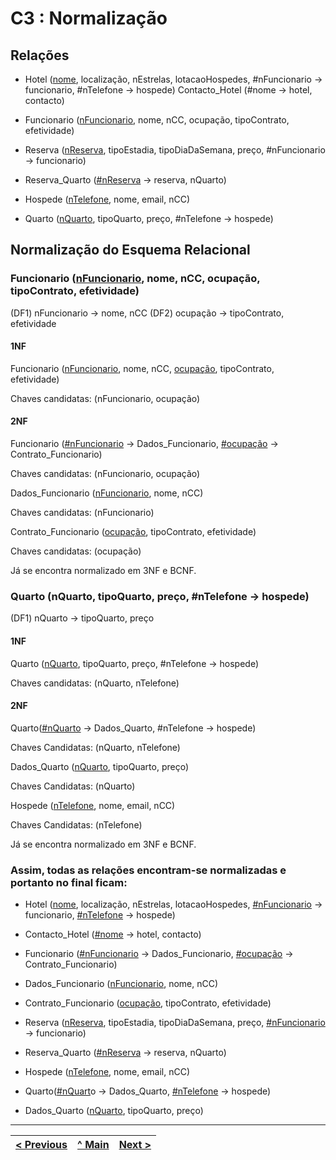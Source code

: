 # C3 : Normalização

## Relações

- Hotel (<ins>nome</ins>, localização, nEstrelas, lotacaoHospedes, #nFuncionario -> funcionario, #nTelefone -> hospede)
Contacto_Hotel (#nome -> hotel, contacto)

- Funcionario (<ins>nFuncionario</ins>, nome, nCC, ocupação, tipoContrato, efetividade)

- Reserva (<ins>nReserva</ins>, tipoEstadia, tipoDiaDaSemana, preço, #nFuncionario -> funcionario)

- Reserva_Quarto (<ins>#nReserva</ins> -> reserva, nQuarto)

- Hospede (<ins>nTelefone</ins>, nome, email, nCC)

- Quarto (<ins>nQuarto</ins>, tipoQuarto, preço, #nTelefone -> hospede)

## Normalização do Esquema Relacional

### Funcionario (<ins>nFuncionario</ins>, nome, nCC, ocupação, tipoContrato, efetividade)

(DF1) nFuncionario -> nome, nCC
(DF2) ocupação -> tipoContrato, efetividade

#### 1NF

Funcionario (<ins>nFuncionario</ins>, nome, nCC, <ins>ocupação</ins>, tipoContrato, efetividade)

Chaves candidatas: (nFuncionario, ocupação)

#### 2NF

Funcionario (<ins>#nFuncionario</ins> -> Dados_Funcionario, <ins>#ocupação</ins> -> Contrato_Funcionario)

Chaves candidatas: (nFuncionario, ocupação)

Dados_Funcionario (<ins>nFuncionario</ins>, nome, nCC)

Chaves candidatas: (nFuncionario)

Contrato_Funcionario (<ins>ocupação</ins>, tipoContrato, efetividade)

Chaves candidatas: (ocupação)

Já se encontra normalizado em 3NF e BCNF.

### Quarto (nQuarto, tipoQuarto, preço, #nTelefone -> hospede)

(DF1) nQuarto -> tipoQuarto, preço

#### 1NF

Quarto (<ins>nQuarto</ins>, tipoQuarto, preço, #nTelefone</ins> -> hospede)

Chaves candidatas: (nQuarto, nTelefone)

#### 2NF

Quarto(<ins>#nQuarto</ins> -> Dados_Quarto, #nTelefone</ins> -> hospede)

Chaves Candidatas: (nQuarto, nTelefone)

Dados_Quarto (<ins>nQuarto</ins>, tipoQuarto, preço)

Chaves Candidatas: (nQuarto)

Hospede (<ins>nTelefone</ins>, nome, email, nCC)

Chaves Candidatas: (nTelefone)

Já se encontra normalizado em 3NF e BCNF.

### Assim, todas as relações encontram-se normalizadas e portanto no final ficam:

- Hotel (<ins>nome</ins>, localização, nEstrelas, lotacaoHospedes, <ins>#nFuncionario</ins> -> funcionario, <ins>#nTelefone</ins> -> hospede)

- Contacto_Hotel (<ins>#nome</ins> -> hotel, contacto)

- Funcionario (<ins>#nFuncionario</ins> -> Dados_Funcionario, <ins>#ocupação</ins> -> Contrato_Funcionario)

- Dados_Funcionario (<ins>nFuncionario</ins>, nome, nCC)

- Contrato_Funcionario (<ins>ocupação</ins>, tipoContrato, efetividade)

- Reserva (<ins>nReserva</ins>, tipoEstadia, tipoDiaDaSemana, preço, <ins>#nFuncionario</ins> -> funcionario)

- Reserva_Quarto (<ins>#nReserva</ins> -> reserva, nQuarto)

- Hospede (<ins>nTelefone</ins>, nome, email, nCC)

- Quarto(<ins>#nQuart</ins>o -> Dados_Quarto, <ins>#nTelefone</ins> -> hospede)

- Dados_Quarto (<ins>nQuarto</ins>, tipoQuarto, preço)


---
[< Previous](rebd02.md) | [^ Main](https://github.com/exemploTrabalho/reportSIBD/) | [Next >](rebd04.md)
:--- | :---: | ---: 
